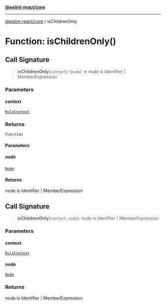 [**@eslint-react/core**](../README.md)

***

[@eslint-react/core](../README.md) / isChildrenOnly

# Function: isChildrenOnly()

## Call Signature

> **isChildrenOnly**(`context`): (`node`) => node is Identifier \| MemberExpression

### Parameters

#### context

[`RuleContext`](../-internal-/type-aliases/RuleContext.md)

### Returns

`Function`

#### Parameters

##### node

[`Node`](../-internal-/type-aliases/Node.md)

#### Returns

node is Identifier \| MemberExpression

## Call Signature

> **isChildrenOnly**(`context`, `node`): node is Identifier \| MemberExpression

### Parameters

#### context

[`RuleContext`](../-internal-/type-aliases/RuleContext.md)

#### node

[`Node`](../-internal-/type-aliases/Node.md)

### Returns

node is Identifier \| MemberExpression
